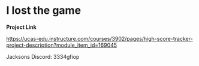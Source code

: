 # I lost the game


**Project Link**

https://ucas-edu.instructure.com/courses/3902/pages/high-score-tracker-project-description?module_item_id=169045


Jacksons Discord: 3334gfiop


